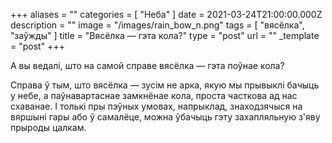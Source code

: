 +++
aliases = ""
categories = [ "Неба" ]
date = 2021-03-24T21:00:00.000Z
description = ""
image = "/images/rain_bow_n.png"
tags = [ "вясёлка", "заўжды" ]
title = "Вясёлка — гэта кола?"
type = "post"
url = ""
_template = "post"
+++

А вы ведалі, што на самой справе вясёлка — гэта поўнае кола?  
  
Справа ў тым, што вясёлка — зусім не арка, якую мы прывыклі бачыць у небе, а паўнавартаснае замкнёнае кола, проста часткова ад нас схаванае. І толькі пры пэўных умовах, напрыклад, знаходзячыся на вяршыні гары або ў самалёце, можна ўбачыць гэту захапляльную з'яву прыроды цалкам.

